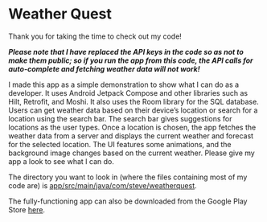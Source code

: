 # Weather Quest

Thank you for taking the time to check out my code!

***Please note that I have replaced the API keys in the code so as not to make them public; so if you run the app from this code, the API calls for auto-complete and fetching weather data will not work!***


I made this app as a simple demonstration to show what I can do as a developer. 
It uses Android Jetpack Compose and other libraries such as Hilt, Retrofit, and Moshi.
It also uses the Room library for the SQL database.
Users can get weather data based on their device’s location or search for a location using the search bar. 
The search bar gives suggestions for locations as the user types. 
Once a location is chosen, the app fetches the weather data from a server and displays the current weather and forecast for the selected location. 
The UI features some animations, and the background image changes based on the current weather. 
Please give my app a look to see what I can do. 

The directory you want to look in (where the files containing most of my code are) is [app/src/main/java/com/steve/weatherquest](app/src/main/java/com/steve/weatherquest).

 The fully-functioning app can also be downloaded from the Google Play Store [here](https://play.google.com/store/apps/details?id=com.steve.weatherquest).
